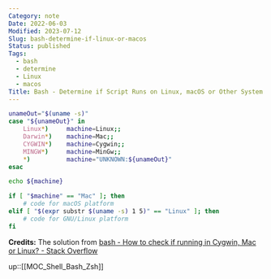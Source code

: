 ```yaml
---
Category: note
Date: 2022-06-03
Modified: 2023-07-12
Slug: bash-determine-if-linux-or-macos
Status: published
Tags:
  - bash
  - determine
  - Linux
  - macos
Title: Bash - Determine if Script Runs on Linux, macOS or Other System
---
```


```sh
unameOut="$(uname -s)"
case "${unameOut}" in
    Linux*)     machine=Linux;;
    Darwin*)    machine=Mac;;
    CYGWIN*)    machine=Cygwin;;
    MINGW*)     machine=MinGw;;
    *)          machine="UNKNOWN:${unameOut}"
esac

echo ${machine}

if [ "$machine" == "Mac" ]; then
    # code for macOS platform        
elif [ "$(expr substr $(uname -s) 1 5)" == "Linux" ]; then
    # code for GNU/Linux platform
fi
```

**Credits:**
The solution from [bash - How to check if running in Cygwin, Mac or Linux? - Stack Overflow](https://stackoverflow.com/questions/3466166/how-to-check-if-running-in-cygwin-mac-or-linux)

up::[[MOC_Shell_Bash_Zsh]]
